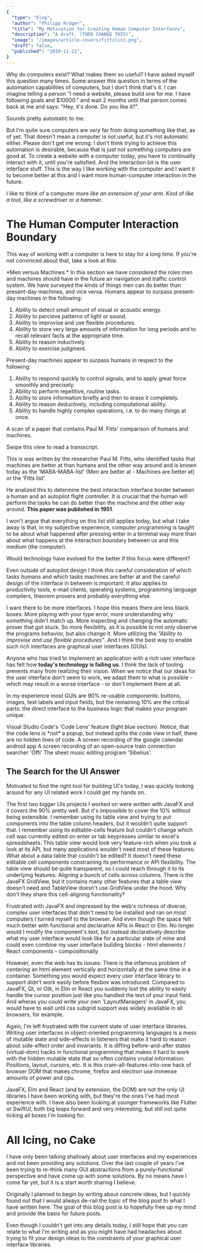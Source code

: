 ```yaml
---
{
  "type": "blog",
  "author": "Philipp Krüger",
  "title": "My Motivation for Creating Human Computer Interfaces",
  "description": "A draft. (TODO CHANGE THIS)",
  "image": "/images/article-covers/fittslist.png",
  "draft": false,
  "published": "2019-11-21",
}
---
```


Why do computers exist? What makes them so useful?
I have asked myself this question many times. Some answer this question in terms of the automation capabilities of computers, but I don't think that's it. I can imagine telling a person "I need a website, please build one for me. I have following goals and $10000." and wait 2 months until that person comes back at me and says: "Hey, it's done. Do you like it?".

Sounds pretty automatic to me.

But I'm quite sure computers are *very* far from doing something like that, as of yet. That doesn't mean a computer is not useful, but it's not automatic either. Please don't get me wrong: I don't think trying to achieve this automation is desirable, because that is just not something computers are good at. To create a website with a computer today, you have to continually interact with it, until you're satisfied. And the interaction bit is the user interface stuff. This is the way I like working with the computer and I want it to become better at this and I want more human-computer interaction in the future.

I like to think of a computer more *like an extension of your arm*. Kind of *like a tool*, *like a screwdriver* or *a hammer*.

# The Human Computer Interaction Boundary

This way of working with a computer is here to stay for a long time. If you're not convinced about that, take a look at this:

<Carusel>
<Markdown id="maba-maba-text">
*Men versus Machines.* In this section we have considered the roles men and machines should have in the future air navigation and traffic control system. We have surveyed the kinds of things men can do better than present-day machines, and vice versa.
Humans appear to surpass present-day machines in the following:

1. Ability to detect small amount of visual or acoustic energy.
2. Ability to percieve patterns of light or sound.
3. Ability to improvise and use flexible procedures.
4. Ability to store very large amounts of information for long periods and to recall relevant facts at the appropriate time.
5. Ability to reason inductively.
6. Ability to exercise judgment.

Present-day machines appear to surpass humans in respect to the following:

1. Ability to respond quickly to control signals, and to apply great force smoothly and precisely.
2. Ability to perform repetitive, routine tasks.
3. Ability to store information briefly and then to erase it completely.
4. Ability to reason deductively, including computational ability.
5. Ability to handle highly complex operations, i.e. to do many things at once.
</Markdown>
<ImgCaptioned id="maba-maba-image" src="/images/content/FirstMABAMABA.png" alt="A scan of a paper that contains Paul M. Fitts' comparison of humans and machines">
A scan of a paper that contains Paul M. Fitts' comparison of humans and machines.

Swipe this view to read a transscript.
</ImgCaptioned>
</Carusel>

This is was written by the researcher Paul M. Fitts, who identified tasks that machines are better at than humans and the other way around and is known today as the 'MABA-MABA-list' (Men are better at - Machines are better at) or the 'Fitts list'.

He analized this to determine the best interaction interface border between a human and an autopilot flight controller. It is crucial that the human will perform the tasks he can do better than the machine and the other way around. **This paper was published in 1951**.

I won't argue that everything on this list still applies today, but what I take away is that, in my subjective experience, computer programming is taught to be about what happened after pressing enter in a terminal way more than about what happens at the interaction boundary between us and this medium (the computer). 

Would technology have evolved for the better if this focus were different?

Even outside of autopilot design I think this careful consideration of which tasks humans and which tasks machines are better at and the careful design of the interface in between is important. It also applies to productivity tools, e-mail clients, operating systems, programming language compilers, theorem provers and probably everything else.

I want there to be more interfaces. I hope this means there are less black boxes:
More playing with your type error, more understanding why something didn't match up.
More inspecting and changing the automatic prover that got stuck.
So more flexibility, as it is possible to not only observe the programs behavior, but also change it.
More utilizing the *"Ability to improvise and use flexible procedures"*.
And I think the best way to enable such rich interfaces are graphical user interfaces (GUIs).

Anyone who has tried to implement an application with a rich user interface has felt how **today's technology is failing us**. I think the lack of tooling prevents many from realizing their vision. When we notice that our ideas for the user interface don't seem to work, we adapt them to what is possible - which may result in a worse interface - or don't implement them at all.

In my experience most GUIs are 90% re-usable components: buttons, images, text labels and input fields, but the remaining 10% are the critical parts: the direct interface to the business logic that makes your program unique.

<Carusel>
<ImgCaptioned id="vscode-code-lens" src="/images/content/vscode-code-lens.png" alt="Visual Studio Code's 'Code Lens' feature">
Visual Studio Code's 'Code Lens' feature (light blue section). Notice, that the code lens is *not* a popup, but instead splits the code view in half, there are no hidden lines of code.
</ImgCaptioned>
<VideoCaptioned id="calendar-recording" src="/images/content/calendar-recording.mp4" alt="A screen recording of the google calendar android app">
A screen recording of the google calendar android app
</VideoCaptioned>
<VideoCaptioned id="oeffi-screen-record" src="/images/content/oeffi-screen-record.mp4" alt="A screen recording of an open-source train connection searcher 'Öffi'">
A screen recording of an open-source train connection searcher 'Öffi'
</VideoCaptioned>
<ImgCaptioned id="sibelius-image" src="/images/content/sibelius.jpg" alt="The sheet music editing program 'Sibelius'.">
The sheet music editing program 'Sibelius'.
</ImgCaptioned>
</Carusel>

## The Search for the UI Answer

Motivated to find the right tool for building UI's today, I was quickly looking around for any UI related work I could get my hands on.

The first two bigger UIs projects I worked on were written with JavaFX and it covers the 90% pretty well. But it's impossible to cover the 10% without being extensible. I remember using its table view and trying to put components into the table column headers, but it wouldn't quite support that. I remember using its editable-cells feature but couldn't change which cell was currently edited on enter or tab keypresses similar to excel's spreadsheets.
This table view would look very feature-rich when you took a look at its API, but many applications wouldn't need most of these features: What about a data table that couldn't be edited? It doesn't need these editable cell components constraining its performance or API flexibility.
The table view should be quite transparent, so I could reach through it to its underlying features: Aligning a bunch of cells across columns.
There is the JavaFX GridView, but it contains many other features that a table view doesn't need and TableView doesn't use GridView under the hood. Why don't they share this cell-aligning functionality?

Frustrated with JavaFX and impressed by the web's richness of diverse, complex user interfaces that didn't need to be installed and ran on most computers I turned myself to the browser. And even though the space felt much better with functional and declarative APIs in React or Elm. No longer would I modify the component's text, but instead declaratively describe what my user interface would look like for a particular state of mine and could even combine my user interface building blocks - html elements / React components - compositionally.

However, even the web has its issues: There is the infamous problem of centering an html element vertically and horizontally at the same time in a container. Something you would expect every user interface library to support didn't work easily before flexbox was introduced.
Compared to JavaFX, Qt, or Gtk, in Elm or React you suddenly lost the ability to easily handle the cursor position just like you handled the text of your input field.
And wheras you could write your own 'LayoutManagers' in JavaFX, you would have to wait until css subgrid support was widely available in all browsers, for example.

Again, I'm left frustrated with the current state of user interface libraries. Writing user interfaces in object-oriented programming languages is a mess of mutable state and side-effects in listeners that make it hard to reason about side-effect order and invariants. It is diffing before-and-after states (virtual-dom) hacks in functional programming that makes it hard to work with the hidden mutable state that so often contains crutial information: Positions, layout, cursors, etc. It is this cram-all-features-into-one hack of browser DOM that makes chrome, firefox and electron use immense amounts of power and cpu.

JavaFX, Elm and React (and by extension, the DOM) are not the only UI libraries I have been working with, but they're the ones I've had most experience with. I have also been looking at younger frameworks like Flutter or SwiftUI, both big leaps forward and very interesting, but still not quite ticking all boxes I'm looking for.

# All Icing, no Cake

I have only been talking shallowly about user interfaces and my experiences and not been providing any solutions. Over the last couple of years I've been trying to re-think many GUI abstractions from a purely-functional perspective and have come up with some solutions. By no means have I come far yet, but it is a start worth sharing I believe.

Originally I planned to begin by writing about concrete ideas, but I quickly found out that I would always de-rail the topic of the blog post to what I have written here. The goal of this blog post is to hopefully free up my mind and provide the basis for future posts.

Even though I couldn't get into any details today, I still hope that you can relate to what I'm writing and as you might have had headaches about trying to fit your design ideas to the constraints of your graphical user interface libraries.
